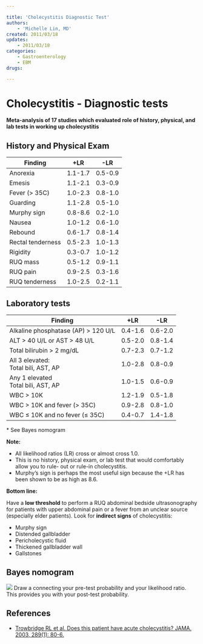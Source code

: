 ```yaml
---

title: 'Cholecystitis Diagnostic Test'
authors:
    - 'Michelle Lin, MD'
created: 2011/03/18
updates:
    - 2011/03/18
categories:
    - Gastroenterology
    - EBM
drugs: 

---
```



# Cholecystitis - Diagnostic tests

**Meta-analysis of 17 studies which evaluated role of history, physical, and lab tests in working up cholecystitis**


## History and Physical Exam

| **Finding** | **+LR** | **-LR** |
|-------------|----------|----------|
| Anorexia | 1.1-1.7 | 0.5-0.9 |
| Emesis | 1.1-2.1 | 0.3-0.9 |
| Fever (&gt; 35C) | 1.0-2.3 | 0.8-1.0 |
| Guarding | 1.1-2.8 | 0.5-1.0 |
| Murphy sign | 0.8-8.6 | 0.2-1.0 |
| Nausea | 1.0-1.2 | 0.6-1.0 |
| Rebound | 0.6-1.7 | 0.8-1.4 |
| Rectal tenderness | 0.5-2.3 | 1.0-1.3 |
| Rigidity | 0.3-0.7 | 1.0-1.2 |
| RUQ mass | 0.5-1.2 | 0.9-1.1 |
| RUQ pain | 0.9-2.5 | 0.3-1.6 |
| RUQ tenderness | 1.0-2.5 | 0.2-1.1 |


## Laboratory tests

| **Finding** | **+LR** | **-LR** |
|-------------|----------|----------|
| Alkaline phosphatase (AP) &gt; 120 U/L | 0.4-1.6 | 0.6-2.0 |
| ALT &gt; 40 U/L or AST &gt; 48 U/L | 0.5-2.0 | 0.8-1.4 |
| Total bilirubin &gt; 2 mg/dL | 0.7-2.3 | 0.7-1.2 |
| All 3 elevated:<br>Total bili, AST, AP | 1.0-2.8 | 0.8-0.9 |
| Any 1 elevated <br>Total bili, AST, AP | 1.0-1.5 | 0.6-0.9 |
| WBC &gt; 10K | 1.2-1.9 | 0.5-1.8 |
| WBC &gt; 10K and fever (&gt; 35C) | 0.9-2.8 | 0.8-1.0 |
| WBC ≤ 10K and no fever (≤ 35C) | 0.4-0.7 | 1.4-1.8 |

\* See Bayes nomogram

**Note:**

-   All likelihood ratios (LR) cross or almost cross 1.0.
-   This is no history, physical exam, or lab test that would comfortably allow you to rule- out or rule-in cholecystitis.
-   Murphy’s sign is perhaps the most useful sign because the +LR has been shown to be as high as 8.6.

**Bottom line:**

Have a **low threshold** to perform a RUQ abdominal bedside ultrasonography for patients with upper abdominal pain or a fever from an unclear source (especially elder patients). Look for **indirect signs** of cholecystitis:

-   Murphy sign
-   Distended gallbladder
-   Pericholecystic fluid
-   Thickened gallbladder wall 
-   Gallstones

## Bayes nomogram

![](https://d2p53dh3qxfm0x.cloudfront.net/uploads/img/1jx/5/m/4566fc2b-9632-5f5e-ac3e-13a5e4d4ff00/640.png)
Draw a connecting your pre-test probability and your likelihood ratio. This provides you with your post-test probability.

## References

-   [Trowbridge RL et al. Does this patient have acute cholecystitis? JAMA. 2003, 289(1): 80-6.](https://www.ncbi.nlm.nih.gov/pubmed/?term=12503981)
